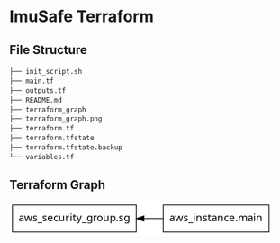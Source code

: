 # ImuSafe Terraform

## File Structure

``` bash
├── init_script.sh
├── main.tf
├── outputs.tf
├── README.md
├── terraform_graph
├── terraform_graph.png
├── terraform.tf
├── terraform.tfstate
├── terraform.tfstate.backup
└── variables.tf
```

## Terraform Graph

![Terraform Graph](./terraform_graph.png)